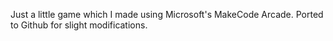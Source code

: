 Just a little game which I made using Microsoft's MakeCode Arcade. Ported to Github for slight modifications.
